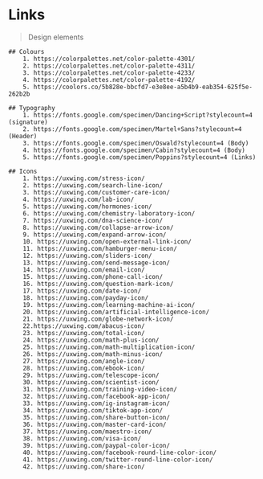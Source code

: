 # Links

> Design elements

    ## Colours
        1. https://colorpalettes.net/color-palette-4301/
        2. https://colorpalettes.net/color-palette-4311/ 
        3. https://colorpalettes.net/color-palette-4233/
        4. https://colorpalettes.net/color-palette-4192/
        5. https://coolors.co/5b828e-bbcfd7-e3e8ee-a5b4b9-eab354-625f5e-262b2b
    
    ## Typography
        1. https://fonts.google.com/specimen/Dancing+Script?stylecount=4 (signature)
        2. https://fonts.google.com/specimen/Martel+Sans?stylecount=4 (Header)
        3. https://fonts.google.com/specimen/Oswald?stylecount=4 (Body)
        4. https://fonts.google.com/specimen/Cabin?stylecount=4 (Body)
        5. https://fonts.google.com/specimen/Poppins?stylecount=4 (Links)

    ## Icons
        1. https://uxwing.com/stress-icon/
        2. https://uxwing.com/search-line-icon/
        3. https://uxwing.com/customer-care-icon/
        4. https://uxwing.com/lab-icon/
        5. https://uxwing.com/hormones-icon/
        6. https://uxwing.com/chemistry-laboratory-icon/
        7. https://uxwing.com/dna-science-icon/
        8. https://uxwing.com/collapse-arrow-icon/
        9. https://uxwing.com/expand-arrow-icon/
        10. https://uxwing.com/open-external-link-icon/
        11. https://uxwing.com/hamburger-menu-icon/
        12. https://uxwing.com/sliders-icon/
        13. https://uxwing.com/send-message-icon/
        14. https://uxwing.com/email-icon/
        15. https://uxwing.com/phone-call-icon/
        16. https://uxwing.com/question-mark-icon/
        17. https://uxwing.com/date-icon/
        18. https://uxwing.com/payday-icon/
        19. https://uxwing.com/learning-machine-ai-icon/
        20. https://uxwing.com/artificial-intelligence-icon/
        21. https://uxwing.com/globe-network-icon/
        22.https://uxwing.com/abacus-icon/
        23. https://uxwing.com/total-icon/
        24. https://uxwing.com/math-plus-icon/
        25. https://uxwing.com/math-multiplication-icon/
        26. https://uxwing.com/math-minus-icon/
        27. https://uxwing.com/angle-icon/
        28. https://uxwing.com/ebook-icon/
        29. https://uxwing.com/telescope-icon/
        30. https://uxwing.com/scientist-icon/
        31. https://uxwing.com/training-video-icon/
        32. https://uxwing.com/facebook-app-icon/
        33. https://uxwing.com/ig-instagram-icon/
        34. https://uxwing.com/tiktok-app-icon/
        35. https://uxwing.com/share-button-icon/
        36. https://uxwing.com/master-card-icon/
        37. https://uxwing.com/maestro-icon/
        38. https://uxwing.com/visa-icon/
        39. https://uxwing.com/paypal-color-icon/
        40. https://uxwing.com/facebook-round-line-color-icon/
        41. https://uxwing.com/twitter-round-line-color-icon/
        42. https://uxwing.com/share-icon/

